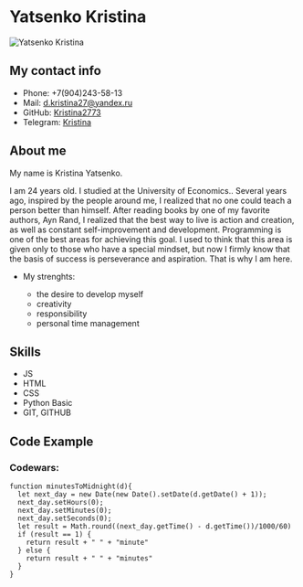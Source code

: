 # Yatsenko Kristina

![Yatsenko Kristina](img.jpg "Me")

## My contact info

* Phone: +7(904)243-58-13
* Mail: [d.kristina27@yandex.ru](d.kristina27@yandex.ru)
* GitHub: [Kristina2773](https://github.com/Kristina2773)
* Telegram: [Kristina](https://t.me/frosty_ka)

## About me
My name is Kristina Yatsenko.

I am 24 years old. I studied at the University of Economics..
Several years ago, inspired by the people around me, I realized that no one could teach a person better than himself. After reading books by one of my favorite authors, Ayn Rand, I realized that the best way to live is action and creation, as well as constant self-improvement and development. Programming is one of the best areas for achieving this goal.  I used to think that this area is given only to those who have a special mindset, but now I firmly know that the basis of success is perseverance and aspiration. That is why I am here.

* My strenghts:

    + the desire to develop myself 
    + creativity 
    + responsibility
    + personal time management

## Skills

* JS 
* HTML 
* CSS 
* Python Basic
* GIT, GITHUB 


## Code Example
### Codewars:
```
function minutesToMidnight(d){
  let next_day = new Date(new Date().setDate(d.getDate() + 1));
  next_day.setHours(0);
  next_day.setMinutes(0);
  next_day.setSeconds(0);
  let result = Math.round((next_day.getTime() - d.getTime())/1000/60)
  if (result == 1) {
    return result + " " + "minute"
  } else {
    return result + " " + "minutes"
  }
}
